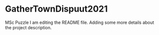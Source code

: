 # GatherTownDispuut2021
MSc Puzzle
I am editing the README file. Adding some more details about the project description.
